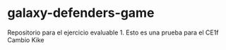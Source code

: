 # galaxy-defenders-game
Repositorio para el ejercicio evaluable 1.
Esto es una prueba para el CE1f
Cambio Kike
